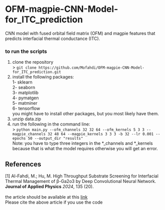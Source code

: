 # OFM-magpie-CNN-Model-for_ITC_prediction
CNN model with fused orbital field matrix (OFM) and magpie features that predicts interfacial thermal conductance (ITC).

### to run the scripts
1. clone the repository<br>
        > `git clone https://github.com/Mofahdi/OFM-magpie-CNN-Model-for_ITC_prediction.git`
2. install the following packages: 
<br>1- sklearn 
<br>2- seaborn 
<br>3- matplotlib 
<br>4- pymatgen 
<br>5- matminer 
<br>6- tensorflow<br>
you might have to install other packages, but you most likely have them.
3. unzip data.zip
4.  run the following in the command line: <br>
        > `python main.py --ofm_channels 32 32 64 --ofm_kernels 5 3 3 --magpie_channels 32 48 64 --magpie_kernels 3 3 3 -b 32 --lr 0.001 --epochs 50 --output_dir "results"`
    <br>Note: you have to type three integers in the *_channels and *_kernels because that is what the model requires otherwise you will get an error. 

## References
[1] Al-Fahdi, M.; Hu, M. High Throughput Substrate Screening for Interfacial Thermal Management of β-Ga2o3 by Deep Convolutional Neural Network. **Journal of Applied Physics** *2024*, 135 (20).
<br>
<br>the article should be available at this [link](https://digital.csic.es/bitstream/10261/360878/1/AlFahdi_ApplPhysRev_2024_editorial.pdf)
<br>Please cite the above article if you use the code
